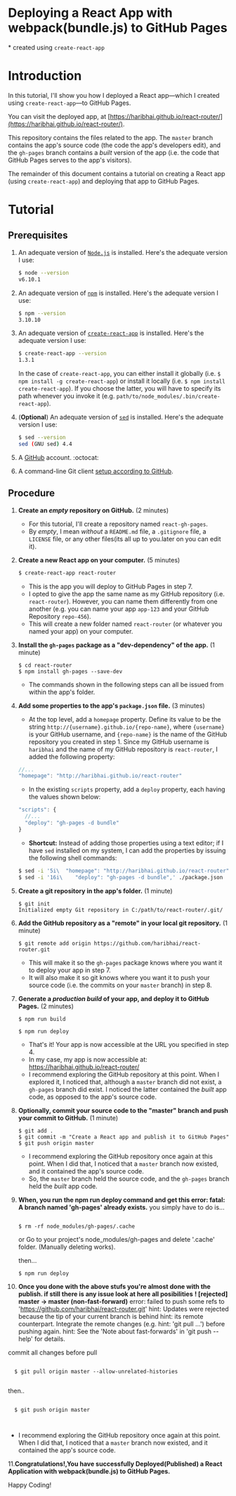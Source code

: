 # Deploying a React App with webpack(bundle.js) to GitHub Pages

\* created using `create-react-app`

# Introduction

In this tutorial, I'll show you how I deployed a React app—which I created using `create-react-app`—to GitHub Pages.

You can visit the deployed app, at [https://haribhai.github.io/react-router/](https://haribhai.github.io/react-router/).

This repository contains the files related to the app. The `master` branch contains the app's source code (the code the app's developers edit), and the `gh-pages` branch contains a *built* version of the app (i.e. the code that GitHub Pages serves to the app's visitors).

The remainder of this document contains a tutorial on creating a React app (using `create-react-app`) and deploying that app to GitHub Pages.

# Tutorial

## Prerequisites

1. An adequate version of [`Node.js`](https://nodejs.org/) is installed. Here's the adequate version I use:

    ```sh
    $ node --version
    v6.10.1
    ```

2. An adequate version of  [`npm`](https://nodejs.org/) is installed. Here's the adequate version I use:

    ```sh
    $ npm --version
    3.10.10
    ```
3. An adequate version of [`create-react-app`](https://github.com/facebookincubator/create-react-app) is installed. Here's the adequate version I use:

    ```sh
    $ create-react-app --version
    1.3.1
    ```

    In the case of `create-react-app`, you can either install it globally (i.e. `$ npm install -g create-react-app`) or install it locally (i.e. `$ npm install create-react-app`). If you choose the latter, you will have to specify its path whenever you invoke it (e.g. `path/to/node_modules/.bin/create-react-app`).

4. (**Optional**) An adequate version of [`sed`](http://www.gnu.org/software/sed/) is installed. Here's the adequate version I use:

   ```sh
   $ sed --version
   sed (GNU sed) 4.4
   ```

5. A [GitHub](https://www.github.com) account. :octocat:

6. A command-line Git client [setup according to GitHub](https://help.github.com/articles/set-up-git/).

## Procedure

1. **Create an *empty* repository on GitHub.** (2 minutes)

    * For this tutorial, I'll create a repository named `react-gh-pages`.
    * By *empty*, I mean *without* a `README.md` file, a `.gitignore` file, a `LICENSE` file, or any other files(its all up to you.later on you can edit it).

2. **Create a new React app on your computer.** (5 minutes)

    ```sh
    $ create-react-app react-router
    ```
    
    * This is the app you will deploy to GitHub Pages in step 7.
    * I opted to give the app the same name as my GitHub repository (i.e. `react-router`). However, you can name them differently from one another (e.g. you can name your app `app-123` and your GitHub Repository `repo-456`).
    * This will create a new folder named `react-router` (or whatever you named your app) on your computer.

3. **Install the `gh-pages` package as a "dev-dependency" of the app.** (1 minute)

    ```
    $ cd react-router
    $ npm install gh-pages --save-dev
    ```
    
    * The commands shown in the following steps can all be issued from within the app's folder.

4. **Add some properties to the app's `package.json` file.** (3 minutes)

    * At the top level, add a `homepage` property. Define its value to be the string `http://{username}.github.io/{repo-name}`, where `{username}` is your GitHub username, and `{repo-name}` is the name of the GitHub repository you created in step 1. Since my GitHub username is `haribhai` and the name of my GitHub repository is `react-router`, I added the following property:
    
    ```js
    //...
    "homepage": "http://haribhai.github.io/react-router"
    ```
    
    * In the existing `scripts` property, add a `deploy` property, each having the values shown below:

    ```js
    "scripts": {
      //...
      "deploy": "gh-pages -d bundle"
    }
    ```
    
    * **Shortcut:** Instead of adding those properties using a text editor; if I have `sed` installed on my system, I can add the properties by issuing the following shell commands:
    
    ```sh
    $ sed -i '5i\  "homepage": "http://haribhai.github.io/react-router",' ./package.json
    $ sed -i '16i\    "deploy": "gh-pages -d bundle",' ./package.json
    ```
    
5. **Create a git repository in the app's folder.** (1 minute)

    ```
    $ git init
    Initialized empty Git repository in C:/path/to/react-router/.git/
    ```

6. **Add the GitHub repository as a "remote" in your local git repository.** (1 minute)

    ```
    $ git remote add origin https://github.com/haribhai/react-router.git
    ```
    
    * This will make it so the `gh-pages` package knows where you want it to deploy your app in step 7.
    * It will also make it so git knows where you want it to push your source code (i.e. the commits on your `master` branch) in step 8.

7. **Generate a *production build* of your app, and deploy it to GitHub Pages.** (2 minutes)

    ```
    $ npm run build
    
    $ npm run deploy
    ```
    
    * That's it! Your app is now accessible at the URL you specified in step 4.
    * In my case, my app is now accessible at: https://haribhai.github.io/react-router/
    * I recommend exploring the GitHub repository at this point. When I explored it, I noticed that, although a `master` branch did not exist, a `gh-pages` branch did exist. I noticed the latter contained the *built* app code, as opposed to the app's source code.

8. **Optionally, commit your source code to the "master" branch and push your commit to GitHub.** (1 minute)

    ```
    $ git add .
    $ git commit -m "Create a React app and publish it to GitHub Pages"
    $ git push origin master
    ```

    * I recommend exploring the GitHub repository once again at this point. When I did that, I noticed that a `master` branch now existed, and it contained the app's source code.
    * So, the `master` branch held the source code, and the `gh-pages` branch held the *built* app code.
    
 9. **When, you run the npm run deploy command and get this error: fatal: A branch named 'gh-pages' already exists.**
    you simply have to do is...
    ```
    
    $ rm -rf node_modules/gh-pages/.cache
    
    ```
    or
    Go to your project's node_modules/gh-pages and delete '.cache' folder. (Manually deleting works).
    
    then...
    ```
    $ npm run deploy
    
    ```
 10. **Once you done with the above stufs you're almost done with the publish. if still there is any issue look at here all              posibilities**
 **! [rejected]        master -> master (non-fast-forward)**
error: failed to push some refs to 'https://github.com/haribhai/react-router.git'
hint: Updates were rejected because the tip of your current branch is behind
hint: its remote counterpart. Integrate the remote changes (e.g.
hint: 'git pull ...') before pushing again.
hint: See the 'Note about fast-forwards' in 'git push --help' for details.


commit all changes before pull
 ```
   
   $ git pull origin master --allow-unrelated-histories
    
 ```

then..

 ```
   
   $ git push origin master
   
    
 ```
* I recommend exploring the GitHub repository once again at this point. When I did that, I noticed that a `master` branch now existed, and it contained the app's source code.
   
11.**Congratulations!,You have successfully Deployed(Published) a React Application with webpack(bundle.js) to GitHub Pages.**

Happy Coding!
